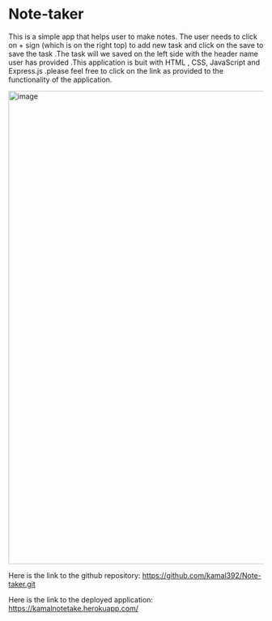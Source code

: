 # Note-taker

This is a simple app that helps user to make notes. The user needs to click on + sign (which is on the right top) to 
add new task and click on the save to save the task .The task will we saved on the left side with the header name
user has provided .This application is buit with HTML , CSS, JavaScript and Express.js .please feel free to click
on the link as provided to the functionality of the application.










<img width="935" alt="image" src="https://user-images.githubusercontent.com/64217018/186503114-ba44c305-0333-4521-a3f5-ac9284dc1759.png">


Here is the link to the github repository: https://github.com/kamal392/Note-taker.git

Here is the link to the deployed application: https://kamalnotetake.herokuapp.com/
